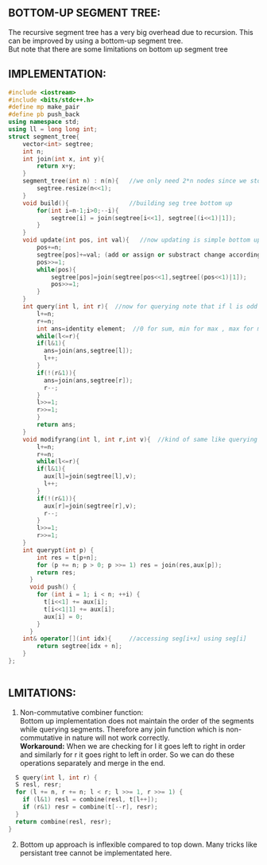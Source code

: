 **BOTTOM-UP SEGMENT TREE:**
--

The recursive segment tree has a very big overhead due to recursion. This can be improved by using a bottom-up segment tree.\
But note that there are some limitations on bottom up segment tree 

**IMPLEMENTATION:**
--

```cpp
#include <iostream>
#include <bits/stdc++.h>
#define mp make_pair
#define pb push_back
using namespace std;
using ll = long long int;
struct segment_tree{
    vector<int> segtree;
    int n;
    int join(int x, int y){
        return x+y;
    }
    segment_tree(int n) : n(n){   //we only need 2*n nodes since we store from n to 2*n the  original array and rest contains segment
        segtree.resize(n<<1);
    }
    void build(){                 //building seg tree bottom up
        for(int i=n-1;i>0;--i){
            segtree[i] = join(segtree[i<<1], segtree[(i<<1)|1]);
        }
    }
    void update(int pos, int val){   //now updating is simple bottom up
        pos+=n;
        segtree[pos]+=val; (add or assign or substract change accordingly)
        pos>>=1;
        while(pos){
            segtree[pos]=join(segtree[pos<<1],segtree[(pos<<1)|1]);
            pos>>=1;
        }
    }
    int query(int l, int r){  //now for querying note that if l is odd we know it is right child so take it and move up else just move up .. similarly for r..
        l+=n;
        r+=n;
        int ans=identity element;  //0 for sum, min for max , max for min
        while(l<=r){
        if(l&1){
          ans=join(ans,segtree[l]);
          l++;
        }
        if(!(r&1)){
          ans=join(ans,segtree[r]);
          r--;
        }
        l>>=1;
        r>>=1;
        }
        return ans;
    }
    void modifyrang(int l, int r,int v){  //kind of same like querying .. this function needs testing not tested yet also push and query pt too
        l+=n;
        r+=n;
        while(l<=r){
        if(l&1){
          aux[l]=join(segtree[l],v);
          l++;
        }
        if(!(r&1)){
          aux[r]=join(segtree[r],v);
          r--;
        }
        l>>=1;
        r>>=1;
    }
    int querypt(int p) {
        int res = t[p+n];
        for (p += n; p > 0; p >>= 1) res = join(res,aux[p]);
        return res;
      }
      void push() {
        for (int i = 1; i < n; ++i) {
          t[i<<1] += aux[i];
          t[i<<1|1] += aux[i];
          aux[i] = 0;
        }
      }
    int& operator[](int idx){     //accessing seg[i+x] using seg[i] 
        return segtree[idx + n];
    }
};
  
```
**LMITATIONS:**
--
  
1. Non-commutative combiner function:\
Bottom up implementation does not maintain the order of the segments while querying segments. Therefore any join function which is non-commutative in nature will not work correctly.\
**Workaround:** When we are checking for l it goes left to right in order and similarly for r it goes right to left in order. So we can do these operations separately and merge in the end.
```cpp
  S query(int l, int r) {
  S resl, resr;
  for (l += n, r += n; l < r; l >>= 1, r >>= 1) {
    if (l&1) resl = combine(resl, t[l++]);
    if (r&1) resr = combine(t[--r], resr);
  }
  return combine(resl, resr);
}
```
2. Bottom up approach is inflexible compared to top down. Many tricks like persistant tree cannot be implementated here.
  
  
